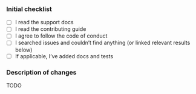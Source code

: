 <!--
  PR: Please check the needed checkboxes ([ ] -> [x]). Leave the
  comments as they are, they won’t show on GitHub.
  We are excited about pull requests, but please try to limit the scope, provide
  a general description of the changes, and remember, it’s up to you to convince
  us to land it.
-->

### Initial checklist

*   [ ] I read the support docs <!-- https://github.com/remarkjs/.github/blob/main/support.md -->
*   [ ] I read the contributing guide <!-- https://github.com/remarkjs/.github/blob/main/contributing.md -->
*   [ ] I agree to follow the code of conduct <!-- https://github.com/remarkjs/.github/blob/main/code-of-conduct.md -->
*   [ ] I searched issues and couldn’t find anything (or linked relevant results below) <!-- https://github.com/search?q=user%3Aremarkjs&type=Issues -->
*   [ ] If applicable, I’ve added docs and tests

### Description of changes

TODO
